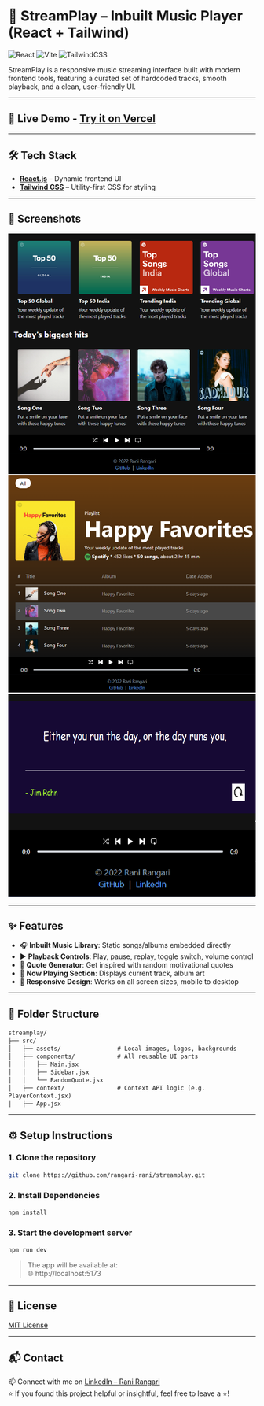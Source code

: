 # 🎵 StreamPlay – Inbuilt Music Player (React + Tailwind)  

![React](https://img.shields.io/badge/React-20232A?style=for-the-badge&logo=react&logoColor=61DAFB)
![Vite](https://img.shields.io/badge/Vite-646CFF?style=for-the-badge&logo=vite&logoColor=white)
![TailwindCSS](https://img.shields.io/badge/TailwindCSS-38B2AC?style=for-the-badge&logo=tailwind-css&logoColor=white)  

StreamPlay is a responsive music streaming interface built with modern frontend tools, featuring a curated set of hardcoded tracks, smooth playback, and a clean, user-friendly UI.  

---

## 🚀 Live Demo -  [Try it on Vercel](https://streamplay-pi.vercel.app/)

---

## 🛠️ Tech Stack

- **[React.js](https://reactjs.org/)** – Dynamic frontend UI
- **[Tailwind CSS](https://tailwindcss.com/)** – Utility-first CSS for styling
  
---

## 📸 Screenshots

![Home Page](https://github.com/rangari-rani/academic-projects-mca/blob/af62c2fb3afb9f23d004eda4c52fdf690413833c/streamplay/public/homepage.png) 
![Song Page](https://github.com/rangari-rani/academic-projects-mca/blob/af62c2fb3afb9f23d004eda4c52fdf690413833c/streamplay/public/songpage.png)  
![Quote Page](https://github.com/rangari-rani/academic-projects-mca/blob/af62c2fb3afb9f23d004eda4c52fdf690413833c/streamplay/public/quotepage.png)  

---

## ✨ Features

- 🎧 **Inbuilt Music Library**: Static songs/albums embedded directly
- ▶️ **Playback Controls**: Play, pause, replay, toggle switch, volume control
- 🧠 **Quote Generator**: Get inspired with random motivational quotes
- 🎵 **Now Playing Section**: Displays current track, album art
- 📱 **Responsive Design**: Works on all screen sizes, mobile to desktop

---

## 📁 Folder Structure 

```
streamplay/
├── src/
│   ├── assets/                # Local images, logos, backgrounds
│   ├── components/            # All reusable UI parts
│   │   ├── Main.jsx
│   │   ├── Sidebar.jsx
│   │   └── RandomQuote.jsx
│   ├── context/               # Context API logic (e.g. PlayerContext.jsx)
│   ├── App.jsx
```

---

## ⚙️ Setup Instructions

### 1. Clone the repository

```bash
git clone https://github.com/rangari-rani/streamplay.git 
```

### 2. Install Dependencies

```bash
npm install
```

### 3. Start the development server

```bash
npm run dev
```

> The app will be available at:   
> 🌐 http://localhost:5173 

---

## 📜 License

[MIT License](LICENSE)

---

## 📬 Contact

📫 Connect with me on [LinkedIn – Rani Rangari](https://www.linkedin.com/in/rani-rangari/)   
⭐ If you found this project helpful or insightful, feel free to leave a ⭐!  
